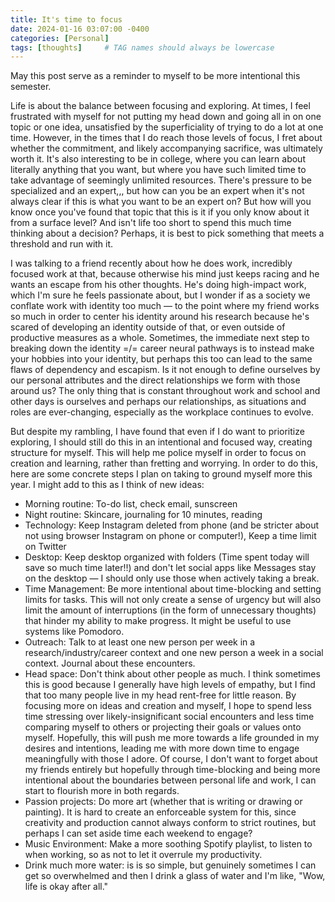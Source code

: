 ```yaml
---
title: It's time to focus
date: 2024-01-16 03:07:00 -0400
categories: [Personal]
tags: [thoughts]     # TAG names should always be lowercase
---
```


May this post serve as a reminder to myself to be more intentional this semester. 

Life is about the balance between focusing and exploring. At times, I feel frustrated with myself for not putting my head down and going all in on one topic or one idea, unsatisfied by the superficiality of trying to do a lot at one time. However, in the times that I do reach those levels of focus, I fret about whether the commitment, and likely accompanying sacrifice, was ultimately worth it. It's also interesting to be in college, where you can learn about literally anything that you want, but where you have such limited time to take advantage of seemingly unlimited resources. There's pressure to be specialized and an expert,,, but how can you be an expert when it's not always clear if this is what you want to be an expert on? But how will you know once you've found that topic that this is it if you only know about it from a surface level? And isn't life too short to spend this much time thinking about a decision? Perhaps, it is best to pick something that meets a threshold and run with it.

I was talking to a friend recently about how he does work, incredibly focused work at that, because otherwise his mind just keeps racing and he wants an escape from his other thoughts. He's doing high-impact work, which I'm sure he feels passionate about, but I wonder if as a society we conflate work with identity too much — to the point where my friend works so much in order to center his identity around his research because he's scared of developing an identity outside of that, or even outside of productive measures as a whole. Sometimes, the immediate next step to breaking down the identity =/= career neural pathways is to instead make your hobbies into your identity, but perhaps this too can lead to the same flaws of dependency and escapism. Is it not enough to define ourselves by our personal attributes and the direct relationships we form with those around us? The only thing that is constant throughout work and school and other days is ourselves and perhaps our relationships, as situations and roles are ever-changing, especially as the workplace continues to evolve.

But despite my rambling, I have found that even if I do want to prioritize exploring, I should still do this in an intentional and focused way, creating structure for myself. This will help me police myself in order to focus on creation and learning, rather than fretting and worrying. In order to do this, here are some concrete steps I plan on taking to ground myself more this year. I might add to this as I think of new ideas:
* Morning routine: To-do list, check email, sunscreen
* Night routine: Skincare, journaling for 10 minutes, reading
* Technology: Keep Instagram deleted from phone (and be stricter about not using browser Instagram on phone or computer!), Keep a time limit on Twitter
* Desktop: Keep desktop organized with folders (Time spent today will save so much time later!!) and don't let social apps like Messages stay on the desktop — I should only use those when actively taking a break.
* Time Management: Be more intentional about time-blocking and setting limits for tasks. This will not only create a sense of urgency but will also limit the amount of interruptions (in the form of unnecessary thoughts) that hinder my ability to make progress. It might be useful to use systems like Pomodoro.
* Outreach: Talk to at least one new person per week in a research/industry/career context and one new person a week in a social context. Journal about these encounters.
* Head space: Don't think about other people as much. I think sometimes this is good because I generally have high levels of empathy, but I find that too many people live in my head rent-free for little reason. By focusing more on ideas and creation and myself, I hope to spend less time stressing over likely-insignificant social encounters and less time comparing myself to others or projecting their goals or values onto myself. Hopefully, this will push me more towards a life grounded in my desires and intentions, leading me with more down time to engage meaningfully with those I adore. Of course, I don't want to forget about my friends entirely but hopefully through time-blocking and being more intentional about the boundaries between personal life and work, I can start to flourish more in both regards. 
* Passion projects: Do more art (whether that is writing or drawing or painting). It is hard to create an enforceable system for this, since creativity and production cannot always conform to strict routines, but perhaps I can set aside time each weekend to engage?
* Music Environment: Make a more soothing Spotify playlist, to listen to when working, so as not to let it overrule my productivity.
* Drink much more water: is is so simple, but genuinely sometimes I can get so overwhelmed and then I drink a glass of water and I'm like, "Wow, life is okay after all."







